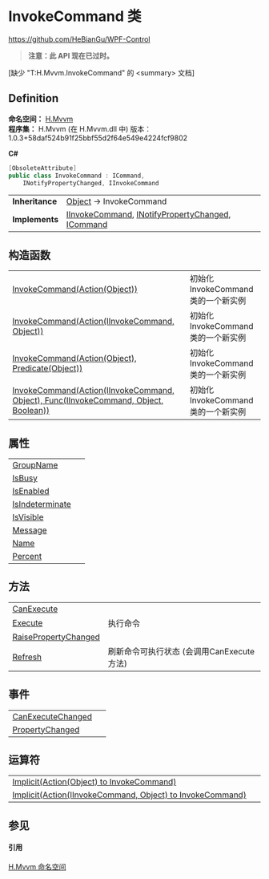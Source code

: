 # InvokeCommand 类
https://github.com/HeBianGu/WPF-Control

<blockquote><strong>注意：此 API 现在已过时。</strong></blockquote>


\[缺少 "T:H.Mvvm.InvokeCommand" 的 &lt;summary&gt; 文档\]



## Definition
**命名空间：** <a href="2171cdff-f9c4-6682-6b3e-a29f9cee4c25">H.Mvvm</a>  
**程序集：** H.Mvvm (在 H.Mvvm.dll 中) 版本：1.0.3+58daf524b91f25bbf55d2f64e549e4224fcf9802

**C#**
``` C#
[ObsoleteAttribute]
public class InvokeCommand : ICommand, 
	INotifyPropertyChanged, IInvokeCommand
```

<table><tr><td><strong>Inheritance</strong></td><td><a href="https://learn.microsoft.com/dotnet/api/system.object" target="_blank" rel="noopener noreferrer">Object</a>  →  InvokeCommand</td></tr>
<tr><td><strong>Implements</strong></td><td><a href="409a005f-9562-e0fd-a750-8a19dc46c2b0">IInvokeCommand</a>, <a href="https://learn.microsoft.com/dotnet/api/system.componentmodel.inotifypropertychanged" target="_blank" rel="noopener noreferrer">INotifyPropertyChanged</a>, <a href="https://learn.microsoft.com/dotnet/api/system.windows.input.icommand" target="_blank" rel="noopener noreferrer">ICommand</a></td></tr>
</table>



## 构造函数
<table>
<tr>
<td><a href="78d7223c-7c0d-6281-fe7d-511813dc9d76">InvokeCommand(Action(Object))</a></td>
<td>初始化 InvokeCommand 类的一个新实例</td></tr>
<tr>
<td><a href="757669f4-d5b0-bcc9-ea01-05fda49854df">InvokeCommand(Action(IInvokeCommand, Object))</a></td>
<td>初始化 InvokeCommand 类的一个新实例</td></tr>
<tr>
<td><a href="0e46e295-516b-b7b3-4db4-5f58f404175f">InvokeCommand(Action(Object), Predicate(Object))</a></td>
<td>初始化 InvokeCommand 类的一个新实例</td></tr>
<tr>
<td><a href="4293d620-a5f1-a04f-a939-397df3388f6e">InvokeCommand(Action(IInvokeCommand, Object), Func(IInvokeCommand, Object, Boolean))</a></td>
<td>初始化 InvokeCommand 类的一个新实例</td></tr>
</table>

## 属性
<table>
<tr>
<td><a href="c004270d-21c5-8cc4-a96c-ecab947130e7">GroupName</a></td>
<td> </td></tr>
<tr>
<td><a href="50065732-7c24-bd19-a41c-05d45da28e5e">IsBusy</a></td>
<td> </td></tr>
<tr>
<td><a href="67586fa2-2493-7f6f-302e-8fd93ca27d96">IsEnabled</a></td>
<td> </td></tr>
<tr>
<td><a href="ff4137f7-2b75-85a7-970e-ace93d6e6007">IsIndeterminate</a></td>
<td> </td></tr>
<tr>
<td><a href="72951246-3e25-58f6-4eb6-71b08d174b8e">IsVisible</a></td>
<td> </td></tr>
<tr>
<td><a href="e31cff7e-20aa-a0ec-9d6b-6c9f02756ae1">Message</a></td>
<td> </td></tr>
<tr>
<td><a href="768fb81e-658a-0ceb-3ba7-fa35b493ee91">Name</a></td>
<td> </td></tr>
<tr>
<td><a href="7d8e1454-6369-6e18-c100-b4204dd5814a">Percent</a></td>
<td> </td></tr>
</table>

## 方法
<table>
<tr>
<td><a href="940a7450-ebe8-e9ac-3d58-138c40051383">CanExecute</a></td>
<td> </td></tr>
<tr>
<td><a href="7a48dd53-b9ac-e835-b027-0dba83a587cc">Execute</a></td>
<td>执行命令</td></tr>
<tr>
<td><a href="771cbf7c-d859-a5e1-2f4b-a06a6b916c60">RaisePropertyChanged</a></td>
<td> </td></tr>
<tr>
<td><a href="1e64eb90-b456-8e46-0c4d-ac6a9069e138">Refresh</a></td>
<td>刷新命令可执行状态 (会调用CanExecute方法)</td></tr>
</table>

## 事件
<table>
<tr>
<td><a href="0767426b-1472-4117-a077-7ebf4ce8a4e7">CanExecuteChanged</a></td>
<td> </td></tr>
<tr>
<td><a href="fc415f62-a525-bad7-b113-8e70655c5019">PropertyChanged</a></td>
<td> </td></tr>
</table>

## 运算符
<table>
<tr>
<td><a href="4a3fce3a-29fb-5ee4-384e-ec3c92b9ac88">Implicit(Action(Object) to InvokeCommand)</a></td>
<td> </td></tr>
<tr>
<td><a href="d65e0913-cc99-b287-7761-9feaf91555ff">Implicit(Action(IInvokeCommand, Object) to InvokeCommand)</a></td>
<td> </td></tr>
</table>

## 参见


#### 引用
<a href="2171cdff-f9c4-6682-6b3e-a29f9cee4c25">H.Mvvm 命名空间</a>  
